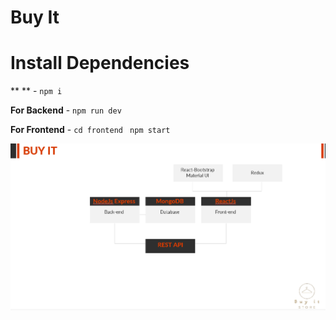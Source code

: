 # Buy It

# Install Dependencies
** ** - `npm i`

**For Backend** - `npm run dev`

**For Frontend** - `cd frontend` ` npm start`


  ![Design Pattern - Factory Pattern](https://github.com/hamza-alkharouf/buy-it-store/blob/main/buyit.png)
  
  
